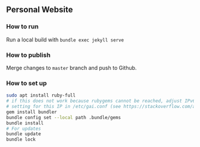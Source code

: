 ## Personal Website

### How to run

Run a local build with `bundle exec jekyll serve`

### How to publish

Merge changes to `master` branch and push to Github.

### How to set up

```bash
sudo apt install ruby-full
# if this does not work because rubygems cannot be reached, adjust IPv6
# setting for this IP in /etc/gai.conf (see https://stackoverflow.com/a/50349235/109942)
gem install bundler
bundle config set --local path .bundle/gems
bundle install
# For updates
bundle update
bundle lock
```
